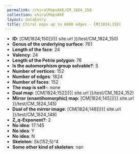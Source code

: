 ```yaml
--- 
 permalink: /chiralMaps6kE/CM_1824_150 
 collection: chiralMaps6kE
 layout: dataEntry
 title: Chiral maps up to 6000 edges - CM[1824;150]
---
```


- **ID**: [CM[1824;150]]({{ site.url }}/test/CM_1824_150)
- **Genus of the underlying surface**: 761
- **Length of the face**: 24
- **Valency**: 24
- **Length of the Petrie polygon**: 76
- **Is the automorphism group solvable?**: S
- **Number of vertices**: 152
- **Number of edges**: 1824
- **Number of faces**: 152
- **The map is self-**: none
- **Dual map**: [CM[1824;152]]({{ site.url }}/test/CM_1824_152)
- **Mirror (enantihomorphic) map**: [CM[1824;145]]({{ site.url }}/test/CM_1824_145)
- **Dual of the mirror image**: [CM[1824;148]]({{ site.url }}/test/CM_1824_148)
- **Z_q-Exponent?**: 2
- **No idea**:  17:145
- **No idea**: Y
- **No idea**: N
- **Skeleton**: Sk(152;5)^4
- **Some other kind of skeleton**: nan
